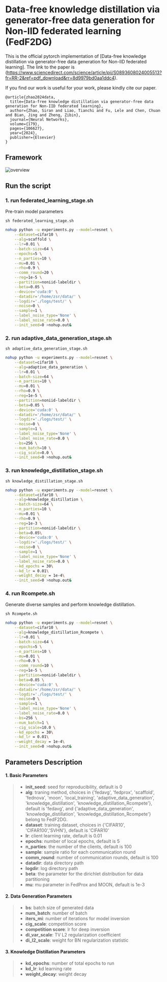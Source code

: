 # Data-free knowledge distillation via generator-free data generation for Non-IID federated learning (FedF2DG)

This is the official pytorch implementation of [Data-free knowledge distillation via generator-free data generation for Non-IID federated learning]. The link to the paper is (https://www.sciencedirect.com/science/article/pii/S0893608024005513?fr=RR-2&ref=pdf_download&rr=8d9979bd0aa1ddc4).


If you find our work is useful for your work, please kindly cite our paper.

```
@article{zhao2024data,
  title={Data-free knowledge distillation via generator-free data generation for Non-IID federated learning},
  author={Zhao, Siran and Liao, Tianchi and Fu, Lele and Chen, Chuan and Bian, Jing and Zheng, Zibin},
  journal={Neural Networks},
  volume={179},
  pages={106627},
  year={2024},
  publisher={Elsevier}
}
```

## Framework


![overview](./overview.png)



## Run the script

### 1. run federated_learning_stage.sh
Pre-train model parameters
```
sh federated_learning_stage.sh
```
```bash
nohup python -u experiments.py --model=resnet \
    --dataset=cifar10 \
    --alg=scaffold \
    --lr=0.01 \
    --batch-size=64 \
    --epochs=5 \
    --n_parties=10 \
    --mu=0.01 \
    --rho=0.9 \
    --comm_round=20 \
    --reg=1e-5 \
    --partition=noniid-labeldir \
    --beta=0.05 \
    --device='cuda:0' \
    --datadir='/home/zsr/data/' \
    --logdir='./logs/test/' \
    --noise=0 \
    --sample=1 \
    --label_noise_type='None' \
    --label_noise_rate=0.0 \
    --init_seed=0 >nohup.out&
```
### 2. run adaptive_data_generation_stage.sh
```
sh adaptive_data_generation_stage.sh
```
```bash
nohup python -u experiments.py --model=resnet \
    --dataset=cifar10 \
    --alg=adaptive_data_generation \
    --lr=0.01 \
    --batch-size=64 \
    --n_parties=10 \
    --mu=0.01 \
    --rho=0.9 \
    --reg=1e-5 \
    --partition=noniid-labeldir \
    --beta=0.05 \
    --device='cuda:0' \
    --datadir='/home/zsr/data/' \
    --logdir='./logs/test/' \
    --noise=0 \
    --sample=1 \
    --label_noise_type='None' \
    --label_noise_rate=0.0 \
    --bs=256 \
    --num_batch=10 \
    --cig_scale=0.0 \
    --init_seed=0 >nohup.out&
```
### 3. run knowledge_distillation_stage.sh
```
sh knowledge_distillation_stage.sh
```
```bash
nohup python -u experiments.py --model=resnet \
    --dataset=cifar10 \
    --alg=knowledge_distillation \
    --batch-size=64 \
    --n_parties=10 \
    --mu=0.01 \
    --rho=0.9 \
    --reg=1e-3 \
    --partition=noniid-labeldir \
    --beta=0.05\
    --device='cuda:0' \
    --logdir='./logs/test/' \
    --noise=0 \
    --sample=1 \
    --label_noise_type='None' \
    --label_noise_rate=0.0 \
    --kd_epochs = 30\
    --kd_lr = 0.01\
    --weight_decay = 1e-4\
    --init_seed=0 >nohup.out&
```
### 4. run Rcompete.sh
Generate diverse samples and perform knowledge distillation.
```
sh Rcompete.sh
```
```bash
nohup python -u experiments.py --model=resnet \
    --dataset=cifar10 \
    --alg=knowledge_distillation_Rcompete \
    --lr=0.01 \
    --batch-size=64 \
    --epochs=5 \
    --n_parties=10 \
    --mu=0.01 \
    --rho=0.9 \
    --comm_round=10 \
    --reg=1e-5 \
    --partition=noniid-labeldir \
    --beta=0.05 \
    --device='cuda:0' \
    --datadir='/home/zsr/data/' \
    --logdir='./logs/test/' \
    --noise=0 \
    --sample=1 \
    --label_noise_type='None' \
    --label_noise_rate=0.0 \
    --bs=256 \
    --num_batch=1 \
    --cig_scale=10.0 \
    --kd_epochs = 30\
    --kd_lr = 0.01\
    --weight_decay = 1e-4\
    --init_seed=0 >nohup.out&
```
## Parameters Description

#### 1. Basic Parameters

>+ **init_seed**: seed for reproducibility, default is 0
>+ **alg**: traning method, choices in {'fedavg', 'fedprox', 'scaffold', 'fednova', 'moon', 'local_training', 'adaptive_data_generation', 'knowledge_distillation', 'knowledge_distillation_Rcompete'}, default is 'fedavg', and {'adaptive_data_generation', 'knowledge_distillation', 'knowledge_distillation_Rcompete'} belong to FedF2DG.
>+ **dataset**: training dataset, choices in {'CIFAR10', 'CIFAR100','SVHN'}, default is 'CIFAR10'
>+ **lr**: client learning rate, default is 0.01
>+ **epochs**: number of local epochs, default is 5
>+ **n_parties**: the number of the clients, default is 100
>+ **sample**: sample ratio for each communication round
>+ **comm_round**: number of communication rounds, default is 100
>+ **datadir**: data directory path
>+ **logdir**: log directory path
>+ **beta**: the parameter for the dirichlet distribution for data partitioning
>+ **mu**: mu parameter in FedProx and MOON, default is 1e-3

#### 2. Data Generation Parameters
>+ **bs**: batch size of generated data
>+ **num_batch**: number of batch
>+ **iters_mi**: number of iterations for model inversion
>+ **cig_scale**: competition score
>+ **competition score**: lr for deep inversion
>+ **di_var_scale**: TV L2 regularization coefficient
>+ **di_l2_scale**: weight for BN regularization statistic

#### 3. Knowledge Distillation Parameters
>+ **kd_epochs**: number of total epochs to run
>+ **kd_lr**: kd learning rate
>+ **weight_decay**: weight decay

